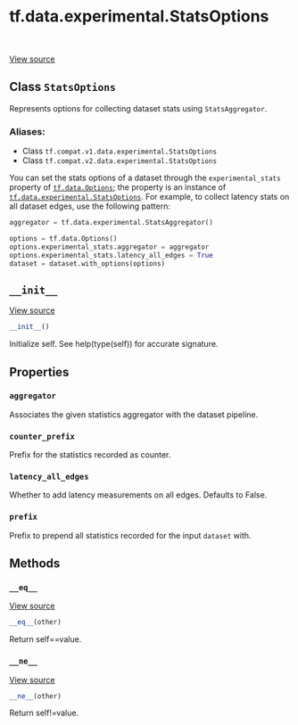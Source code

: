 <div itemscope itemtype="http://developers.google.com/ReferenceObject">
<meta itemprop="name" content="tf.data.experimental.StatsOptions" />
<meta itemprop="path" content="Stable" />
<meta itemprop="property" content="aggregator"/>
<meta itemprop="property" content="counter_prefix"/>
<meta itemprop="property" content="latency_all_edges"/>
<meta itemprop="property" content="prefix"/>
<meta itemprop="property" content="__eq__"/>
<meta itemprop="property" content="__init__"/>
<meta itemprop="property" content="__ne__"/>
</div>

# tf.data.experimental.StatsOptions

<!-- Insert buttons -->

<table class="tfo-notebook-buttons tfo-api" align="left">
</table>

<a target="_blank" href="/code/stable/tensorflow/python/data/experimental/ops/stats_options.py">View source</a>



## Class `StatsOptions`

<!-- Start diff -->
Represents options for collecting dataset stats using `StatsAggregator`.



### Aliases:

* Class `tf.compat.v1.data.experimental.StatsOptions`
* Class `tf.compat.v2.data.experimental.StatsOptions`


<!-- Placeholder for "Used in" -->

You can set the stats options of a dataset through the `experimental_stats`
property of <a href="../../../tf/data/Options.md"><code>tf.data.Options</code></a>; the property is an instance of
<a href="../../../tf/data/experimental/StatsOptions.md"><code>tf.data.experimental.StatsOptions</code></a>. For example, to collect latency stats
on all dataset edges, use the following pattern:

```python
aggregator = tf.data.experimental.StatsAggregator()

options = tf.data.Options()
options.experimental_stats.aggregator = aggregator
options.experimental_stats.latency_all_edges = True
dataset = dataset.with_options(options)
```

<h2 id="__init__"><code>__init__</code></h2>

<a target="_blank" href="/code/stable/tensorflow/python/data/util/options.py">View source</a>

``` python
__init__()
```

Initialize self.  See help(type(self)) for accurate signature.




## Properties

<h3 id="aggregator"><code>aggregator</code></h3>

Associates the given statistics aggregator with the dataset pipeline.


<h3 id="counter_prefix"><code>counter_prefix</code></h3>

Prefix for the statistics recorded as counter.


<h3 id="latency_all_edges"><code>latency_all_edges</code></h3>

Whether to add latency measurements on all edges. Defaults to False.


<h3 id="prefix"><code>prefix</code></h3>

Prefix to prepend all statistics recorded for the input `dataset` with.




## Methods

<h3 id="__eq__"><code>__eq__</code></h3>

<a target="_blank" href="/code/stable/tensorflow/python/data/util/options.py">View source</a>

``` python
__eq__(other)
```

Return self==value.


<h3 id="__ne__"><code>__ne__</code></h3>

<a target="_blank" href="/code/stable/tensorflow/python/data/util/options.py">View source</a>

``` python
__ne__(other)
```

Return self!=value.




